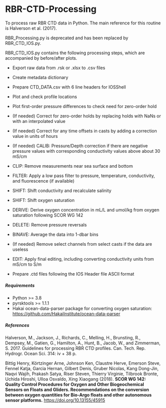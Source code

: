 # RBR-CTD-Processing
To process raw RBR CTD data in Python. The main reference for this routine is Halverson et al. (2017). 

RBR_Processing.py is deprecated and has been replaced by RBR_CTD_IOS.py.

RBR_CTD_IOS.py contains the following processing steps, which are accompanied by before/after plots.

- Export raw data from .rsk or .xlsx to .csv files

- Create metadata dictionary

- Prepare CTD_DATA.csv with 6 line headers for IOSShell

- Plot and check profile locations

- Plot first-order pressure differences to check need for zero-order hold

- (If needed) Correct for zero-order holds by replacing holds with NaNs or with an interpolated value

- (If needed) Correct for any time offsets in casts by adding a correction value in units of hours

- (If needed) CALIB: Pressure/Depth correction if there are negative pressure values with corresponding conductivity values above about 30 mS/cm

- CLIP: Remove measurements near sea surface and bottom

- FILTER: Apply a low pass filter to pressure, temperature, conductivity, and fluorescence (if available)

- SHIFT: Shift conductivity and recalculate salinity

- SHIFT: Shift oxygen saturation

- DERIVE: Derive oxygen concentration in mL/L and umol/kg from oxygen saturation following SCOR WG 142

- DELETE: Remove pressure reversals

- BINAVE: Average the data into 1-dbar bins

- (If needed) Remove select channels from select casts if the data are useless 

- EDIT: Apply final editing, including converting conductivity units from mS/cm to S/m

- Prepare .ctd files following the IOS Header file ASCII format

##### Requirements
- Python >= 3.8
- pyrsktools >= 1.1.1
- Hakai ocean-data-parser package for converting oxygen saturation: https://github.com/HakaiInstitute/ocean-data-parser

##### References
Halverson, M., Jackson, J., Richards, C., Melling, H., Brunsting, R., 
Dempsey, M., Gatien, G., Hamilton, A., Hunt, B., Jacob, W., and 
Zimmerman, S. 2017. Guidelines for processing RBR CTD profiles. Can. 
Tech. Rep. Hydrogr. Ocean Sci. 314: iv + 38 p. 

Bittig Henry, Körtzinger Arne, Johnson Ken, Claustre Herve, Emerson 
Steve, Fennel Katja, Garcia Hernan, Gilbert Denis, Gruber Nicolas, 
Kang Dong-Jin, Naqvi Wajih, Prakash Satya, Riser Steven, Thierry 
Virginie, Tilbrook Bronte, Uchida Hiroshi, Ulloa Osvaldo, Xing 
Xiaogang (2018). **SCOR WG 142: Quality Control Procedures for Oxygen 
and Other Biogeochemical Sensors on Floats and Gliders. Recommendations 
on the conversion between oxygen quantities for Bio-Argo floats and 
other autonomous sensor platforms.** https://doi.org/10.13155/45915